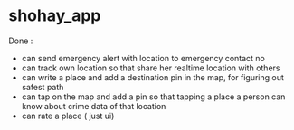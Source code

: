 # shohay_app


Done :
- can send emergency alert with location to emergency contact no
- can track own location so that share her realtime location with others
- can write a place and add a destination pin in the map, for figuring out safest path
- can tap on the map and add a pin so that tapping a place a person can know about crime data of that location 
- can rate a place ( just ui)
